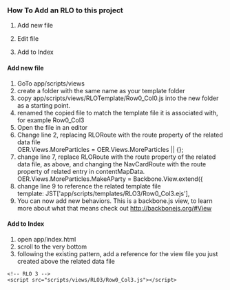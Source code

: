 ### How To Add an RLO to this project
1. Add new file

2. Edit file

3. Add to Index

#### Add new file
1. GoTo app/scripts/views
2. create a folder with the same name as your template folder
3. copy app/scripts/views/RLOTemplate/Row0_Col0.js into the new folder as a starting point.
4. renamed the copied file to match the template file it is associated with, for example Row0_Col3
5. Open the file in an editor
6. Change line 2, replacing RLORoute with the route property of the related data file  
OER.Views.MoreParticles = OER.Views.MoreParticles || {};
7. change line 7, replace RLORoute with the route property of the related data file, as above,
and changing the NavCardRoute with the route property of related entry in contentMapData.  
OER.Views.MoreParticles.MakeAParty = Backbone.View.extend({
8. change line 9 to reference the related template file  
template: JST['app/scripts/templates/RLO3/Row0_Col3.ejs'],
9. You can now add new behaviors.  This is a backbone.js view, to learn more about
what that means check out http://backbonejs.org/#View


#### Add to Index
1. open app/index.html
2. scroll to the very bottom
3. following the existing pattern, add a reference for the view file you just created
above the related data file
```
<!-- RLO 3 -->  
<script src="scripts/views/RLO3/Row0_Col3.js"></script>
```